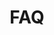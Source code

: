---
title: FAQ
layout: "faq"

faq:
    enable: true
    heading: Frequently Asked questions
    faq:
        - question: What are the office hours at Hyggelig?
          answer: Our coworking space is open 24/7 for all members with a monthly pass.
        - question: What amenities do you offer?
          answer: We offer super fast internet, free printer and scanner, ergonomic chairs, height-adjustable desks, storage lockers, a fully stocked kitchen, free tea and coffee, a meeting room and a private call booth.
        - question: Do you have private office spaces available?
          answer: Hyggelig is a small space with only 16 desks, so we do not have space to offer private office space.
        - question: Can I host a meeting at Hyggelig?
          answer: We have a designated meeting room that is available for members to reserve at no extra charge. The room is equipped with a whiteboard, a table for two people and couch for those laid back meetings.
        - question: What other options are available for online calls?
          answer: We have a phone booth available for members to use for phone calls or online meetings. Our high-speed internet connection and reliable Wi-Fi make it easy to stay connected and productive while working at Hyggelig.
        - question: What kind of professionals use Hyggelig?
          answer: Our coworking space has received a wide range of professionals, including software developers, digital designers, startup founders, journalists, business coaches, a filmmaker and an art manager.
        - question: Is there a trial period available?
          answer: "Yes. We offer a free trial day to all prospective members. Contact us to schedule your free trial day and see if Hyggelig is the right fit for you. Trial day schedule: Monday to Friday, from 9 a.m to 18 p.m."
        - question: Are there any lunch options available near Hyggelig?
          answer: Yes, there are several great lunch options within walking distance of our coworking space. What really sets our coworking community apart is the opportunity to connect with your coworkers. Many of our members enjoy going out for lunch together as a group, which is a great way to network, socialize, and exchange ideas. And if you prefer to bring your own lunch, our fully stocked kitchen is available for members to prepare and enjoy their meals on-site.
        - question: Is Hyggelig accessible by public transportation?
          answer: Yes, Hyggelig is centrally located and easily accessible by public transportation. We are located right next to Largo do Intendente with the Metro (Intendente Station) and several bus stops within walking distance. Our central location also makes it easy to reach us by bike or on foot.
        - question: What kind of internet and Wi-Fi speeds do you offer at Hyggelig?
          answer: At Hyggelig, we offer Gigabit internet speeds and Wi-Fi 6 throughout our coworking space. This means that you'll have access to some of the fastest and most reliable internet speeds available, making it easy to work, stream, and download without interruption
        - question: Do you have a single day pass or a week pass?
          answer: No. At the moment we only offer monthly passes. We welcome everyone to schedule a free trial day and see if Hyggelig is the right fit for you. We don't offer single day or week passes, but we do offer trial days for those who want to check out our coworking space before committing to a monthly pass. This allows potential members to experience the space and see if it fits their needs. If you're interested in scheduling a trial day, please contact us and we'll be happy to arrange it for you.
        - question: Do I have to commit to a minimum stay period at Hyggelig?
          answer: No, we do not require a minimum stay period for our monthly pass package.
        - question: Can I receive mail and packages at Hyggelig?
          answer: Yes, you are welcome to have your mail and packages delivered to Hyggelig.
        - question: Can I bring my dog or other pets to the coworking space?
          answer: Unfortunately, we do not allow pets in the coworking space. We apologize for any inconvenience this may cause.
        - question: Is it possible to use Hyggelig's address as my company's registered address?
          answer: No, we do not allow companies to be registered at our address. Our coworking space is for professional use only, and we do not provide virtual office services or allow companies to use our address for legal or registration purposes.
          
    
fourth_section:
    enable: true
    heading: Located In The Coolest Neighbourhood In Lisbon
    btn: Visit Us
    btn_link: /contact-us/
---